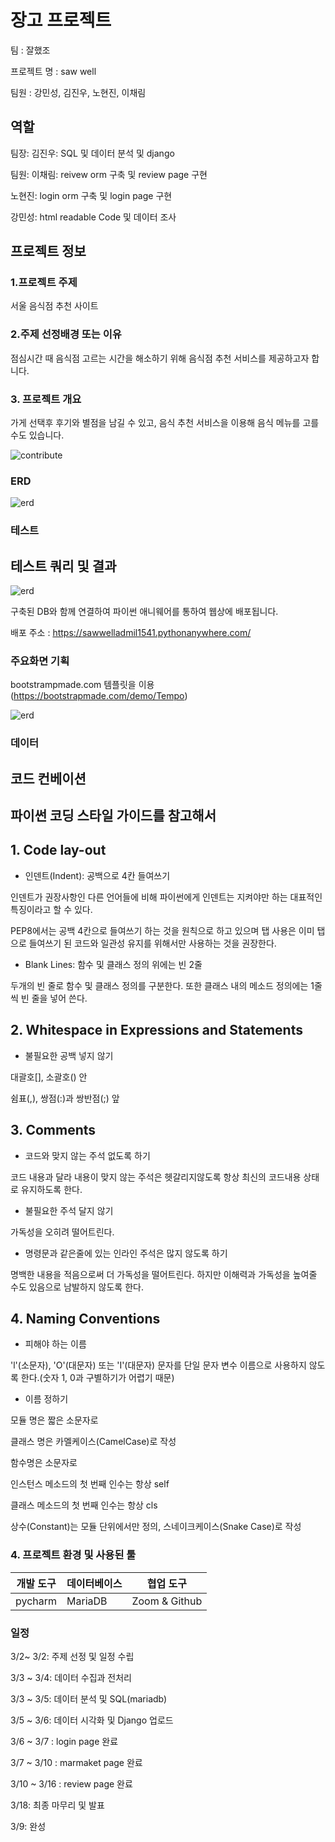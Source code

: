 # 장고 프로젝트

팀 : 잘했조

프로젝트 명 : saw well

팀원 : 강민성, 김진우, 노현진, 이채림

## 역할

팀장: 김진우: SQL 및 데이터 분석 및 django 

팀원: 이채림: reivew orm 구축 및 review page 구현

노현진: login orm 구축 및 login page 구현

강민성: html readable Code 및 데이터 조사


## 프로젝트 정보 

### 1.프로젝트 주제

서울 음식점 추천 사이트

### 2.주제 선정배경 또는 이유

점심시간 때  음식점 고르는 시간을 해소하기 위해 음식점 추천 서비스를 제공하고자 합니다.

### 3. 프로젝트 개요

가게 선택후 후기와 별점을 남길 수 있고, 음식 추천 서비스을 이용해 음식 메뉴를 고를 수도 있습니다.

<img width="%100" alt='contribute' src='https://user-images.githubusercontent.com/73889507/156279545-b7737c3b-ecc1-41e3-9d18-0626b5139e5e.jpg'>

### ERD

<img width="%100" alt='erd' src='https://user-images.githubusercontent.com/73889507/156583549-6f74a22b-7fc5-435a-8a0f-e58b164b4509.png'>

### 테스트 

## 테스트 쿼리 및 결과

<img width="%100" alt='erd' src='https://user-images.githubusercontent.com/73889507/156928469-224a855f-f682-4f5d-9e00-84452788c661.png'>

구축된 DB와 함께 연결하여 파이썬 애니웨어를 통하여 웹상에 배포됩니다. 

배포 주소 : https://sawwelladmil1541.pythonanywhere.com/

### 주요화면 기획

bootstrampmade.com 템플릿을 이용 (https://bootstrapmade.com/demo/Tempo)

<img width="%100" alt='erd' src='https://user-images.githubusercontent.com/73889507/157559811-f0419800-8c63-4c13-b098-573d9b099077.png'>

### 데이터

## 코드 컨베이션

## 파이썬 코딩 스타일 가이드를 참고해서 

## 1. Code lay-out

- 인덴트(Indent): 공백으로 4칸 들여쓰기

인덴트가 권장사항인 다른 언어들에 비해 파이썬에게 인덴트는 지켜야만 하는 대표적인 특징이라고 할 수 있다.

PEP8에서는 공백 4칸으로 들여쓰기 하는 것을 원칙으로 하고 있으며 탭 사용은 이미 탭으로 들여쓰기 된 코드와 일관성 유지를 위해서만 사용하는 것을 권장한다.

- Blank Lines: 함수 및 클래스 정의 위에는 빈 2줄

두개의 빈 줄로 함수 및 클래스 정의를 구분한다. 또한 클래스 내의 메소드 정의에는 1줄씩 빈 줄을 넣어 쓴다.

## 2. Whitespace in Expressions and Statements

- 불필요한 공백 넣지 않기

대괄호[], 소괄호() 안

쉼표(,), 쌍점(:)과 쌍반점(;) 앞

## 3. Comments

- 코드와 맞지 않는 주석 없도록 하기

코드 내용과 달라 내용이 맞지 않는 주석은 헷갈리지않도록 항상 최신의 코드내용 상태로 유지하도록 한다.

- 불필요한 주석 달지 않기

가독성을 오히려 떨어트린다.

- 명령문과 같은줄에 있는 인라인 주석은 많지 않도록 하기

명백한 내용을 적음으로써 더 가독성을 떨어트린다. 하지만 이해력과 가독성을 높여줄 수도 있음으로 남발하지 않도록 한다.

## 4. Naming Conventions

- 피해야 하는 이름

'l'(소문자), 'O'(대문자) 또는 'I'(대문자) 문자를 단일 문자 변수 이름으로 사용하지 않도록 한다.(숫자 1, 0과 구별하기가 어렵기 때문)

- 이름 정하기

모듈 명은 짧은 소문자로

클래스 명은 카멜케이스(CamelCase)로 작성

함수명은 소문자로

인스턴스 메소드의 첫 번째 인수는 항상 self

클래스 메소드의 첫 번째 인수는 항상 cls

상수(Constant)는 모듈 단위에서만 정의, 스네이크케이스(Snake Case)로 작성


### 4. 프로젝트 환경 및 사용된 툴


| 개발 도구 | 데이터베이스 | 협업 도구       |
| --------- | ------------ | -------------- |
|  pycharm  | MariaDB      | Zoom  & Github |

### 일정

3/2~ 3/2: 주제 선정 및 일정 수립

3/3 ~ 3/4: 데이터 수집과 전처리

3/3 ~ 3/5: 데이터 분석 및 SQL(mariadb)

3/5 ~ 3/6: 데이터 시각화 및 Django 업로드

3/6 ~ 3/7 : login page 완료

3/7 ~ 3/10 : marmaket page 완료

3/10 ~ 3/16 : review page 완료

3/18: 최종 마무리 및 발표

3/9: 완성
